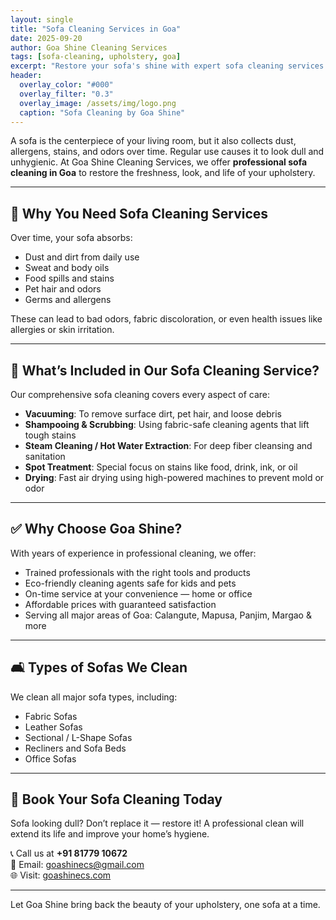```yaml
---
layout: single
title: "Sofa Cleaning Services in Goa"
date: 2025-09-20
author: Goa Shine Cleaning Services
tags: [sofa-cleaning, upholstery, goa]
excerpt: "Restore your sofa's shine with expert sofa cleaning services in Goa from Goa Shine."
header:
  overlay_color: "#000"
  overlay_filter: "0.3"
  overlay_image: /assets/img/logo.png
  caption: "Sofa Cleaning by Goa Shine"
---
```


A sofa is the centerpiece of your living room, but it also collects dust, allergens, stains, and odors over time. Regular use causes it to look dull and unhygienic. At Goa Shine Cleaning Services, we offer **professional sofa cleaning in Goa** to restore the freshness, look, and life of your upholstery.

---

## 🧼 Why You Need Sofa Cleaning Services

Over time, your sofa absorbs:

- Dust and dirt from daily use  
- Sweat and body oils  
- Food spills and stains  
- Pet hair and odors  
- Germs and allergens  

These can lead to bad odors, fabric discoloration, or even health issues like allergies or skin irritation.

---

## 🌟 What’s Included in Our Sofa Cleaning Service?

Our comprehensive sofa cleaning covers every aspect of care:

- **Vacuuming**: To remove surface dirt, pet hair, and loose debris  
- **Shampooing & Scrubbing**: Using fabric-safe cleaning agents that lift tough stains  
- **Steam Cleaning / Hot Water Extraction**: For deep fiber cleansing and sanitation  
- **Spot Treatment**: Special focus on stains like food, drink, ink, or oil  
- **Drying**: Fast air drying using high-powered machines to prevent mold or odor  

---

## ✅ Why Choose Goa Shine?

With years of experience in professional cleaning, we offer:

- Trained professionals with the right tools and products  
- Eco-friendly cleaning agents safe for kids and pets  
- On-time service at your convenience — home or office  
- Affordable prices with guaranteed satisfaction  
- Serving all major areas of Goa: Calangute, Mapusa, Panjim, Margao & more  

---

## 🛋️ Types of Sofas We Clean

We clean all major sofa types, including:

- Fabric Sofas  
- Leather Sofas  
- Sectional / L-Shape Sofas  
- Recliners and Sofa Beds  
- Office Sofas  

---

## 📆 Book Your Sofa Cleaning Today

Sofa looking dull? Don’t replace it — restore it! A professional clean will extend its life and improve your home’s hygiene.

📞 Call us at **+91 81779 10672**  
📧 Email: [goashinecs@gmail.com](mailto:goashinecs@gmail.com)  
🌐 Visit: [goashinecs.com](https://goashinecs.com)

---

Let Goa Shine bring back the beauty of your upholstery, one sofa at a time.
